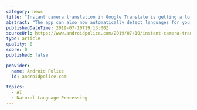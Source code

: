 ```yaml
---
category: news
title: "Instant camera translation in Google Translate is getting a lot better"
abstract: "The app can also now automatically detect languages for you, so you don't need to wonder what to select if you're in a bilingual area, and the quality of the instant camera translations has been further improved via the magic of Neural Machine Translation."
publishedDateTime: 2019-07-10T19:13:00Z
sourceUrl: https://www.androidpolice.com/2019/07/10/instant-camera-translation-in-google-translate-is-getting-a-lot-better/
type: article
quality: 0
score: 0
published: false

provider:
  name: Android Police
  id: androidpolice.com

topics:
  - AI
  - Natural Language Processing
---
```

